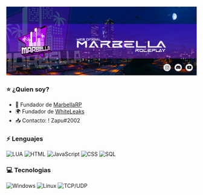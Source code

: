 [![Header](https://raw.githubusercontent.com/ElZapu02/ElZapu02/master/banner1.png)](https://www.marbellarp.es/)

### ⭐️ ¿Quien soy?

- 🌴 Fundador de [MarbellaRP](https://discord.gg/marbellarp)
- 🌍 Fundador de [WhiteLeaks](https://discord.gg/9mSRMJV5RS)
- 📥 Contacto: ! Zapu#2002


### ⚡ Lenguajes

![LUA](https://img.shields.io/badge/-Lua-000?&logo=lua&logoColor=2C2D72)
![HTML](https://img.shields.io/badge/-HTML-000?&logo=html5)
![JavaScript](https://img.shields.io/badge/-JavaScript-000?&logo=JavaScript&logoColor=ddc508)
![CSS](https://img.shields.io/badge/-CSS-000?&logo=css3&logoColor=007ACC)
![SQL](https://img.shields.io/badge/-SQL-000?&logo=MySQL&logoColor=4479A1)


### 💻 Tecnologias

![Windows](https://img.shields.io/badge/-Windows-000?&logo=windows&logoColor=0052CC)
![Linux](https://img.shields.io/badge/-Linux-000?&logo=Linux&logoColor=FCC624)
![TCP/UDP](https://img.shields.io/badge/-TCP%2FIP-000?&logo=Cisco)


